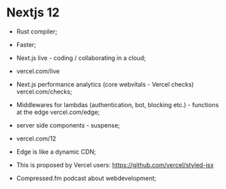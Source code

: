 # Nextjs 12

- Rust compiler;
- Faster;
- Next.js live - coding / collaborating in a cloud;
- vercel.com/live
- Next.js performance analytics (core webvitals - Vercel checks) vercel.com/checks;
- Middlewares for lambdas (authentication, bot, blocking etc.) - functions at the edge vercel.com/edge;
- server side components - suspense;
- vercel.com/12
- Edge is like a dynamic CDN;

- This is proposed by Vercel users: https://github.com/vercel/styled-jsx

- Compressed.fm podcast about webdevelopment;